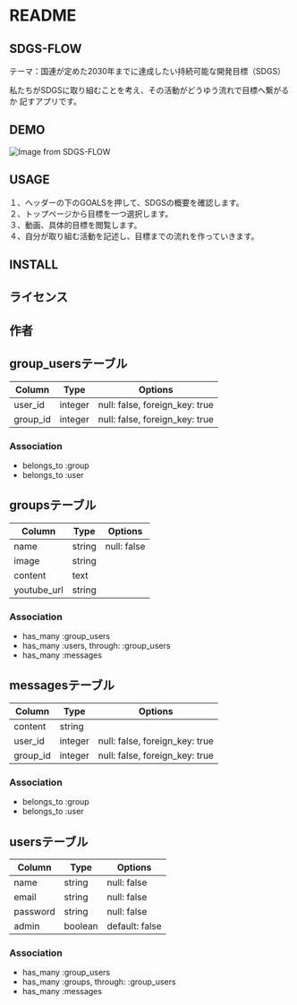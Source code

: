 # README

## SDGS-FLOW
テーマ：国連が定めた2030年までに達成したい持続可能な開発目標（SDGS）  
  
私たちがSDGSに取り組むことを考え、その活動がどうゆう流れで目標へ繋がるか
記すアプリです。
  
## DEMO
![Image from SDGS-FLOW](https://i.gyazo.com/6329a5c25e1ec21d65b196fe355636b2.jpg)

## USAGE
１、ヘッダーの下のGOALSを押して、SDGSの概要を確認します。  
２、トップページから目標を一つ選択します。  
３、動画、具体的目標を閲覧します。  
４、自分が取り組む活動を記述し、目標までの流れを作っていきます。

## INSTALL




## ライセンス

## 作者

## group_usersテーブル
|Column|Type|Options|
|------|----|-------|
|user_id|integer|null: false, foreign_key: true|
|group_id|integer|null: false, foreign_key: true|
### Association
- belongs_to :group
- belongs_to :user

## groupsテーブル
|Column|Type|Options|
|------|----|-------|
|name|string|null: false|
|image|string||
|content|text||
|youtube_url|string||
### Association
- has_many :group_users
- has_many :users, through: :group_users
- has_many :messages

## messagesテーブル
|Column|Type|Options|
|------|----|-------|
|content|string||
|user_id|integer|null: false, foreign_key: true|
|group_id|integer|null: false, foreign_key: true|
### Association
- belongs_to :group
- belongs_to :user

## usersテーブル
|Column|Type|Options|
|------|----|-------|
|name|string|null: false|
|email|string|null: false|
|password|string|null: false|
|admin|boolean|default: false|
### Association
- has_many :group_users
- has_many :groups, through: :group_users
- has_many :messages